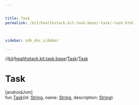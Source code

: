 ```yaml
---


title: Task
permalink: /kit/healthstack.kit.task.base/-task/-task.html



sidebar: sdk_doc_sidebar

---
```



//[kit](/kit.html)/[healthstack.kit.task.base](../index.html)/[Task](index.html)/[Task](-task.html)



# Task



[androidJvm]\
fun [Task](-task.html)(id: [String](https://kotlinlang.org/api/latest/jvm/stdlib/kotlin/-string/index.html), name: [String](https://kotlinlang.org/api/latest/jvm/stdlib/kotlin/-string/index.html), description: [String](https://kotlinlang.org/api/latest/jvm/stdlib/kotlin/-string/index.html))






